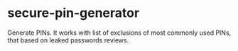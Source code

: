 # secure-pin-generator
Generate PINs. It works with list of exclusions of most commonly used PINs, that based on leaked passwords reviews.
